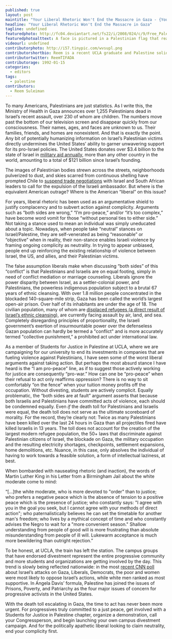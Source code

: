 ```yaml
---
published: true
layout: post
maintitle: "Your Liberal Rhetoric Won't End the Massacre in Gaza - {Young}ist"
headline: "Your Liberal Rhetoric Won't End the Massacre in Gaza"
tagline: undefined
featuredphoto: http://fc04.deviantart.net/fs22/i/2008/024/c/9/Free_Palestine_Now_by_kartix.jpg
featuredphotoalttext: A face is pictured in a Palestinian flag that reads "Free Palestine Now"! Photo source | deviantart.net
videourl: undefined
contributorphoto: http://i57.tinypic.com/wvsupl.png
contributorshortbio: Reem is a recent UCLA graduate and Palestine solidarity activist.
contributortwitter: ReemTIFADA
contributorage: 1992-01-15
categories: 
  - editors
tags: 
  - palestine
contributors: 
  - Reem Suleiman
---
```


To many Americans, Palestinians are just statistics. As I write this, the Ministry of Health in Gaza announces over 1,255 Palestinians dead in Israel’s recent assault, over 230 of whom are children. The numbers move past the bottom of our television screen and disappear quickly from our consciousness. Their names, ages, and faces are unknown to us. Their families, friends, and homes are nonexistent. And that is exactly the point. Any bit of potentially humanizing information on Israel’s Palestinian victims directly undermines the United States’ ability to garner unwavering support for its pro-Israel policies. The United States donates over $3.4 billion to the state of Israel in [military aid annually](http://www.haaretz.com/news/diplomacy-defense/.premium-1.528784), more than any other country in the world, amounting to a total of $121 billion since Israel’s founding.

The images of Palestinian bodies strewn across the streets, neighborhoods pulverized to dust, and skies scarred from continuous shelling have prompted Chile to [suspend trade negotiations](https://www.youtube.com/watch?v=JevgdCRLTPw&feature=youtu.be) with Israel and South African leaders to call for the expulsion of the Israeli ambassador. But where is the equivalent American outrage? Where is the American “liberal” on this issue?

For years, liberal rhetoric has been used as an argumentative shield to justify complacency and to subvert action against complicity. Arguments such as “both sides are wrong,” “I’m pro-peace,” and/or “it’s too complex,” have become word vomit for those “without personal ties to either side.” Not taking a stance used to mean an individual was simply uneducated about a topic. Nowadays, when people take “neutral” stances on Israel/Palestine, they are self-venerated as being “reasonable” or “objective” when in reality, their non-stance enables Israeli violence by framing ongoing complicity as neutrality. In trying to appear unbiased, people end up reinforcing the existing relationship of violence between Israel, the US, and allies, and their Palestinian victims. 

The false assumption liberals make when discussing “both sides” of this “conflict” is that Palestinians and Israelis are on equal footing, simply in need of conflict mediation or marriage counseling. Liberals ignore the power disparity between Israel, as a settler-colonial power, and Palestinians, the powerless indigenous population subject to a brutal 67 years of ethnic cleansing. With over 1.8 million people concentrated in the blockaded 140-square-mile strip, Gaza has been called the world’s largest open-air prison. Over half of its inhabitants are under the age of 18. The civilian population, many of whom are [displaced refugees (a direct result of Israel’s ethnic cleansing)](http://www.alternet.org/world/heart-problem-israel-mass-expulsion-palestinian-people), are currently facing assault by air, land, and sea. Completely disregarding principles of proportionality, the Israeli government’s exertion of insurmountable power over the defenseless Gazan population can hardly be termed a "conflict" and is more accurately termed "collective punishment,” a prohibited act under international law.

As a member of Students for Justice in Palestine at UCLA, where we are campaigning for our university to end its investments in companies that are fueling violence against Palestinians, I have seen some of the worst liberal arguments against taking action. But perhaps the most absurd stance I have heard is the “I am pro-peace” line, as if to suggest those actively working for justice are consequently “pro-war.” How can one be “pro-peace” when their refusal to act only reaffirms oppression? There is no way to sit comfortably “on the fence” when your tuition money profits off the occupation. Without divesting, students are actively complicit. Equally problematic, the “both sides are at fault” argument asserts that because both Israelis and Palestinians have committed acts of violence, each should be condemned equally. Even *if* the death toll for Palestinians and Israelis were equal, the death toll does not serve as the ultimate scoreboard of morality. For the record, they’re clearly not: Twice as many Palestinians have been killed over the last 24 hours in Gaza than all projectiles fired have killed Israelis in 13 years. The toll does not account for the creation of the largest modern refugee population, the 50+ laws that discriminate against Palestinian citizens of Israel, the blockade on Gaza, the military occupation and the resulting electricity shortages, checkpoints, settlement expansions, home demolitions, etc. Nuance, in this case, only absolves the individual of having to work towards a feasible solution, a form of intellectual laziness, at best.

When bombarded with nauseating rhetoric (and inaction), the words of Martin Luther King in his Letter from a Birmingham Jail about the white moderate come to mind:

“[...]the white moderate, who is more devoted to "order" than to justice; who prefers a negative peace which is the absence of tension to a positive peace which is the presence of justice; who constantly says: "I agree with you in the goal you seek, but I cannot agree with your methods of direct action"; who paternalistically believes he can set the timetable for another man's freedom; who lives by a mythical concept of time and who constantly advises the Negro to wait for a "more convenient season." Shallow understanding from people of good will is more frustrating than absolute misunderstanding from people of ill will. Lukewarm acceptance is much more bewildering than outright rejection.”

To be honest, at UCLA, the train has left the station. The campus groups that have endorsed divestment represent the entire progressive community and more students and organizations are getting involved by the day. This trend is slowly being reflected nationwide: in the most [recent CNN poll](http://i2.cdn.turner.com/cnn/2014/images/07/21/rel7b.pdf) about Israel’s attacks on Gaza, Liberals, Democrats, the poor and women were most likely to oppose Israel’s actions, while white men ranked as most supportive. In Angela Davis’ formula, Palestine has joined the issues of Prisons, Poverty, and Patriarchy as the four major issues of concern for progressive activists in the United States.

With the death toll escalating in Gaza, the time to act has never been more urgent. For progressives truly committed to a just peace, get involved with a Students for Justice in Palestine chapter, organize a demonstration, call your Congressperson, and begin launching your own campus divestment campaign. And for the politically apathetic liberal looking to claim neutrality, end your complicity first.
